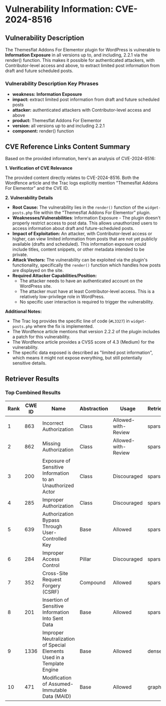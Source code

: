 # Vulnerability Information: CVE-2024-8516

## Vulnerability Description
The Themesflat Addons For Elementor plugin for WordPress is vulnerable to **Information Exposure** in all versions up to, and including, 2.2.1 via the render() function. This makes it possible for authenticated attackers, with Contributor-level access and above, to extract limited post information from draft and future scheduled posts.

### Vulnerability Description Key Phrases
- **weakness:** **Information Exposure**
- **impact:** extract limited post information from draft and future scheduled posts
- **attacker:** authenticated attackers with Contributor-level access and above
- **product:** Themesflat Addons For Elementor
- **version:** all versions up to and including 2.2.1
- **component:** render() function

## CVE Reference Links Content Summary
Based on the provided information, here's an analysis of CVE-2024-8516:

**1. Verification of CVE Relevance**

The provided content directly relates to CVE-2024-8516. Both the Wordfence article and the Trac logs explicitly mention "Themesflat Addons For Elementor" and the CVE ID.

**2. Vulnerability Details**

*   **Root Cause:** The vulnerability lies in the `render()` function of the `widget-posts.php` file within the "Themesflat Addons For Elementor" plugin.
*  **Weaknesses/Vulnerabilities**: Information Exposure - The plugin doesn't properly restrict access to post data. This allows unauthorized users to access information about draft and future-scheduled posts.
*   **Impact of Exploitation:** An attacker, with Contributor-level access or higher, can view limited information from posts that are not yet publicly available (drafts and scheduled). This information exposure could include titles, content snippets, or other metadata intended to be private.
*   **Attack Vectors:** The vulnerability can be exploited via the plugin's functionality, specifically the `render()` function which handles how posts are displayed on the site.
*   **Required Attacker Capabilities/Position:**
    *   The attacker needs to have an authenticated account on the WordPress site.
    *   The attacker must have at least Contributor-level access. This is a relatively low-privilege role in WordPress.
    *   No specific user interaction is required to trigger the vulnerability.

**Additional Notes:**

*   The Trac log provides the specific line of code (`#L3327`) in `widget-posts.php` where the fix is implemented.
*   The Wordfence article mentions that version 2.2.2 of the plugin includes a patch for this vulnerability.
*   The Wordfence article provides a CVSS score of 4.3 (Medium) for the vulnerability.
*   The specific data exposed is described as "limited post information", which means it might not expose everything, but still potentially sensitive details.

## Retriever Results

### Top Combined Results

| Rank | CWE ID | Name | Abstraction | Usage  | Retrievers | Individual Scores |
|------|--------|------|-------------|-------|------------|-------------------|
| 1 | 863 | Incorrect Authorization | Class | Allowed-with-Review | sparse | 0.298 |
| 2 | 862 | Missing Authorization | Class | Allowed-with-Review | sparse | 0.289 |
| 3 | 200 | Exposure of Sensitive Information to an Unauthorized Actor | Class | Discouraged | sparse | 0.280 |
| 4 | 285 | Improper Authorization | Class | Discouraged | sparse | 0.276 |
| 5 | 639 | Authorization Bypass Through User-Controlled Key | Base | Allowed | sparse | 0.275 |
| 6 | 284 | Improper Access Control | Pillar | Discouraged | sparse | 0.274 |
| 7 | 352 | Cross-Site Request Forgery (CSRF) | Compound | Allowed | sparse | 0.273 |
| 8 | 201 | Insertion of Sensitive Information Into Sent Data | Base | Allowed | sparse | 0.270 |
| 9 | 1336 | Improper Neutralization of Special Elements Used in a Template Engine | Base | Allowed | dense | 0.483 |
| 10 | 471 | Modification of Assumed-Immutable Data (MAID) | Base | Allowed | graph | 0.003 |

